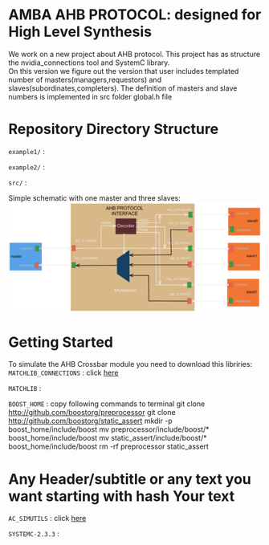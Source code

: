 # AMBA AHB PROTOCOL: designed for High Level Synthesis

We work on a new project about AHB protocol. This project has as structure the nvidia_connections tool and SystemC library.  
On this version we figure out the version that user includes templated number of masters(managers,requestors) and slaves(subordinates,completers).
The definition of masters and slave numbers is implemented in src folder global.h file

# Repository Directory Structure

`example1/` :

`example2/` :

`src/` :


Simple schematic with one master and three slaves: 
![alt text][logo]

[logo]: https://github.com/StergiosKiourtsis/AHB_HLS/blob/main/images/AHBOneMaster.png "Logo Title Text 2"


# Getting Started

To simulate the AHB Crossbar module you need to download this libriries: 
`MATCHLIB_CONNECTIONS` : click [here](https://github.com/hlslibs/matchlib_connections.git)

`MATCHLIB` : 

`BOOST_HOME` : copy following commands to terminal
    git clone http://github.com/boostorg/preprocessor
    git clone http://github.com/boostorg/static_assert
    mkdir -p boost_home/include/boost
    mv preprocessor/include/boost/* boost_home/include/boost
    mv static_assert/include/boost/* boost_home/include/boost
    rm -rf preprocessor static_assert

# Any Header/subtitle or any text you want starting with hash        Your text
    
`AC_SIMUTILS` : click [here](https://github.com/hlslibs/ac_simutils.git)

`SYSTEMC-2.3.3` :
